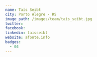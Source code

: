 ```yaml
---
name: Taís Seibt
city: Porto Alegre - RS
image_path: /images/team/tais_seibt.jpg
twitter:
facebook:
linkedin: taisseibt
website: afonte.info
badges:
  - 04 
---
```


